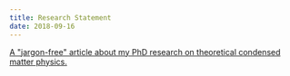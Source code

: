 ```yaml
---
title: Research Statement
date: 2018-09-16
---
```


[A "jargon-free" article about my PhD research on theoretical condensed matter physics.](/Research-Statement/)
